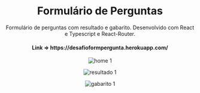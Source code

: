 <div align = 'center'>

<h1 align="center">Formulário de Perguntas</h1>

Formulário de perguntas com resultado e gabarito. 
Desenvolvido com React e Typescript  e React-Router.

<h4 align="center">Link => https://desafioformpergunta.herokuapp.com/ </h4>


  
![home 1](https://user-images.githubusercontent.com/42359865/130245492-f17d56ae-9896-4155-a5dc-1efed5ad839d.png) 


![resultado 1](https://user-images.githubusercontent.com/42359865/130245657-2ad9b4c1-a4cc-47f3-b0f8-c81e8b2e9a3f.png) 


![gabarito 1](https://user-images.githubusercontent.com/42359865/130245729-90a08cb1-43b0-41e8-a775-ad85810a03e3.png) 

</div>



